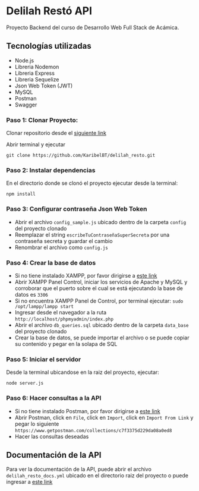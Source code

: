# Delilah Restó API

Proyecto Backend del curso de Desarrollo Web Full Stack de Acámica.

## Tecnologías utilizadas

- Node.js
- Libreria Nodemon
- Libreria Express
- Libreria Sequelize
- Json Web Token (JWT)
- MySQL
- Postman 
- Swagger

### Paso 1: Clonar Proyecto:

Clonar repositorio desde el [siguiente link](https://github.com/KaribelBT/delilah_resto.git)

Abrir terminal y ejecutar 

`git clone https://github.com/KaribelBT/delilah_resto.git`

### Paso 2: Instalar dependencias 

En el directorio donde se clonó el proyecto ejecutar desde la terminal:

`npm install`

### Paso 3: Configurar contraseña Json Web Token

- Abrir el archivo `config_sample.js` ubicado dentro de la carpeta `config` del proyecto clonado
- Reemplazar el string `escribeTuContraseñaSuperSecreta` por una contraseña secreta y guardar el cambio
- Renombrar el archivo como `config.js`

### Paso 4: Crear la base de datos

- Si no tiene instalado XAMPP, por favor dirigirse a [este link](https://www.apachefriends.org/es/index.html)
- Abrir XAMPP Panel Control, iniciar los servicios de Apache y MySQL y corroborar que el puerto sobre el cual se está ejecutando la base de datos es `3306`
- Si no encuentra XAMPP Panel de Control, por terminal ejecutar:
`sudo /opt/lampp/lampp start` 
- Ingresar desde el navegador a la ruta `http://localhost/phpmyadmin/index.php`
- Abrir el archivo `db_queries.sql` ubicado dentro de la carpeta `data_base` del proyecto clonado
- Crear la base de datos, se puede importar el archivo o se puede copiar su contenido y pegar en la solapa de SQL

### Paso 5: Iniciar el servidor

Desde la terminal ubicandose en la raiz del proyecto, ejecutar:

`node server.js`

### Paso 6: Hacer consultas a la API

- Si no tiene instalado Postman, por favor dirigirse a [este link](https://www.postman.com/downloads/)
- Abrir Postman, click en `File`, click en `Import`, click en `Import From Link` y pegar lo siguiente `https://www.getpostman.com/collections/c7f3375d229da08a0ed8` 
- Hacer las consultas deseadas

## Documentación de la API

Para ver la documentación de la API, puede abrir el archivo `delilah_resto_docs.yml` ubicado en el directorio raiz del proyecto o puede ingresar a [este link](https://app.swaggerhub.com/apis/KaribelBT/delilah_resto_documentation/1.0.0)